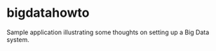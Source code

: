 bigdatahowto
============

Sample application illustrating some thoughts on setting up a Big Data system.
